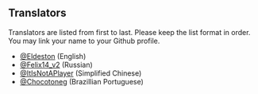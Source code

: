 ## Translators
   Translators are listed from first to last. Please keep the list format in order. You may link your name to your Github profile.
* [@Eldeston](https://github.com/Eldeston) (English)
* [@Felix14_v2](https://github.com/Felix14-v2) (Russian)
* [@ItIsNotAPlayer](https://github.com/ItIsNotAPlayer) (Simplified Chinese)
* [@Chocotoneg](https://github.com/chocotoneg) (Brazillian Portuguese)
